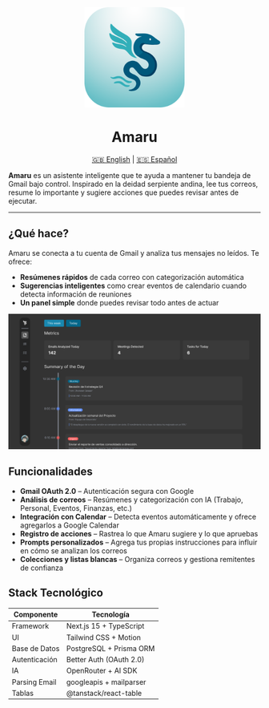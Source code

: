 <p align="center">
  <img src="../../assets/amaru-logo.png" alt="Logotipo de Amaru" width="200"/>
</p>

<h1 align="center">Amaru</h1>

<p align="center">
  <a href="../../README.md">🇬🇧 English</a> | 
  <a href="./README.es.md">🇪🇸 Español</a>
</p>

**Amaru** es un asistente inteligente que te ayuda a mantener tu bandeja de Gmail bajo control. Inspirado en la deidad serpiente andina, lee tus correos, resume lo importante y sugiere acciones que puedes revisar antes de ejecutar.

---

## ¿Qué hace?

Amaru se conecta a tu cuenta de Gmail y analiza tus mensajes no leídos. Te ofrece:

- **Resúmenes rápidos** de cada correo con categorización automática
- **Sugerencias inteligentes** como crear eventos de calendario cuando detecta información de reuniones
- **Un panel simple** donde puedes revisar todo antes de actuar

<p align="center">
  <img src="../../assets/dashboard.png" alt="Panel de control" width="600"/>
</p>

## Funcionalidades

- **Gmail OAuth 2.0** – Autenticación segura con Google
- **Análisis de correos** – Resúmenes y categorización con IA (Trabajo, Personal, Eventos, Finanzas, etc.)
- **Integración con Calendar** – Detecta eventos automáticamente y ofrece agregarlos a Google Calendar
- **Registro de acciones** – Rastrea lo que Amaru sugiere y lo que apruebas
- **Prompts personalizados** – Agrega tus propias instrucciones para influir en cómo se analizan los correos
- **Colecciones y listas blancas** – Organiza correos y gestiona remitentes de confianza

## Stack Tecnológico

| Componente    | Tecnología              |
| ------------- | ----------------------- |
| Framework     | Next.js 15 + TypeScript |
| UI            | Tailwind CSS + Motion   |
| Base de Datos | PostgreSQL + Prisma ORM |
| Autenticación | Better Auth (OAuth 2.0) |
| IA            | OpenRouter + AI SDK     |
| Parsing Email | googleapis + mailparser |
| Tablas        | @tanstack/react-table   |

